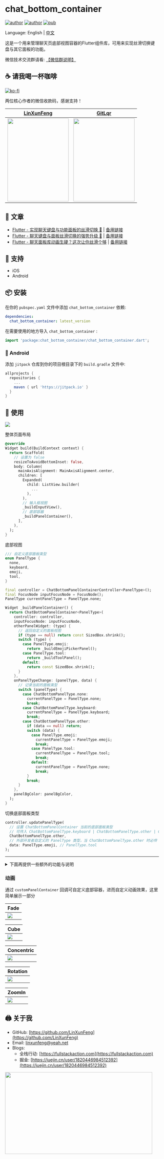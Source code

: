 # chat_bottom_container

[![author](https://img.shields.io/badge/author-LinXunFeng-blue.svg?style=flat-square&logo=Iconify)](https://github.com/LinXunFeng/) [![author](https://img.shields.io/badge/author-GitLqr-blue.svg?style=flat-square&logo=Iconify)](https://github.com/GitLqr/) [![pub](https://img.shields.io/pub/v/chat_bottom_container?&style=flat-square&label=pub&logo=dart)](https://pub.dev/packages/chat_bottom_container)

Language: English | [中文](https://github.com/LinXunFeng/flutter_chat_packages/blob/main/packages/chat_bottom_container)

这是一个用来管理聊天页底部视图容器的Flutter组件库，可用来实现丝滑切换键盘与其它面板的功能。

微信技术交流群请看: [【微信群说明】](https://mp.weixin.qq.com/s/JBbMstn0qW6M71hh-BRKzw)

## ☕ 请我喝一杯咖啡

[![ko-fi](https://ko-fi.com/img/githubbutton_sm.svg)](https://ko-fi.com/T6T4JKVRP)

两位核心作者的微信收款码，感谢支持！

|[LinXunFeng](https://github.com/LinXunFeng)|[GitLqr](https://github.com/GitLqr)|
|-|-|
|<img height="272" width="200" src="https://cdn.jsdelivr.net/gh/FullStackAction/PicBed@resource20220417121922/image/202303181116760.jpeg"/>|<img height="272" width="200" src="https://cdn.jsdelivr.net/gh/FullStackAction/PicBed@resource20230813121546/image/202406172130257.jpg"/>|

## 📖 文章

- [Flutter - 实现聊天键盘与功能面板的丝滑切换 🍻](https://mp.weixin.qq.com/s/FC67AhlVQlYRvj3a5VcyHQ) | [备用链接](https://juejin.cn/post/7383258697470476338)
- [Flutter - 聊天键盘与面板丝滑切换的强势升级 🍻](https://mp.weixin.qq.com/s/fy5lUi1qeaZlZXcdF66OxQ) | [备用链接](https://juejin.cn/post/7399045497002328102)
- [Flutter - 聊天面板库动画生硬？这次让你丝滑个够](https://mp.weixin.qq.com/s/qznzJ1qXuugmsv4T7StXrQ) | [备用链接](https://juejin.cn/post/7528436312073830446)

## 🎀 支持
- iOS
- Android

## 📦 安装

在你的 `pubspec.yaml` 文件中添加 `chat_bottom_container` 依赖:

```yaml
dependencies:
  chat_bottom_container: latest_version
```

在需要使用的地方导入 `chat_bottom_container` :

```dart
import 'package:chat_bottom_container/chat_bottom_container.dart';
```

### 🤖 Android

添加 `jitpack` 仓库到你的项目根目录下的 `build.gradle` 文件中:

```gradle
allprojects {
  repositories {
    ...
    maven { url 'https://jitpack.io' }
  }
}
```

## 🚀 使用

![](https://cdn.jsdelivr.net/gh/FullStackAction/PicBed@resource20230813121546/image/202406172255393.gif)

整体页面布局

```dart
@override
Widget build(BuildContext context) {
  return Scaffold(
    // 设置为 false
    resizeToAvoidBottomInset: false,
    body: Column(
      mainAxisAlignment: MainAxisAlignment.center,
      children: [
        Expanded(
          child: ListView.builder(
            ...
          ),
        ),
        // 输入框视图
        _buildInputView(),
        // 底部容器
        _buildPanelContainer(),
      ],
    ),
  );
}
```

底部视图

```dart
/// 自定义底部面板类型
enum PanelType {
  none,
  keyboard,
  emoji,
  tool,
}

final controller = ChatBottomPanelContainerController<PanelType>();
final FocusNode inputFocusNode = FocusNode();
PanelType currentPanelType = PanelType.none;

Widget _buildPanelContainer() {
  return ChatBottomPanelContainer<PanelType>(
    controller: controller,
    inputFocusNode: inputFocusNode,
    otherPanelWidget: (type) {
      // 返回自定义的面板视图
      if (type == null) return const SizedBox.shrink();
      switch (type) {
        case PanelType.emoji:
          return _buildEmojiPickerPanel();
        case PanelType.tool:
          return _buildToolPanel();
        default:
          return const SizedBox.shrink();
      }
    },
    onPanelTypeChange: (panelType, data) {
      // 记录当前的面板类型
      switch (panelType) {
        case ChatBottomPanelType.none:
          currentPanelType = PanelType.none;
          break;
        case ChatBottomPanelType.keyboard:
          currentPanelType = PanelType.keyboard;
          break;
        case ChatBottomPanelType.other:
          if (data == null) return;
          switch (data) {
            case PanelType.emoji:
              currentPanelType = PanelType.emoji;
              break;
            case PanelType.tool:
              currentPanelType = PanelType.tool;
              break;
            default:
              currentPanelType = PanelType.none;
              break;
          }
          break;
      }
    },
    panelBgColor: panelBgColor,
  );
}
```

切换底部面板类型

```dart
controller.updatePanelType(
  // 设置 ChatBottomPanelContainer 当前的底部面板类型
  // 可传入 ChatBottomPanelType.keyboard | ChatBottomPanelType.other | ChatBottomPanelType.none
  ChatBottomPanelType.other,
  // 外部开发者自定义的 PanelType 类型，当 ChatBottomPanelType.other 时必传
  data: PanelType.emoji, // PanelType.tool
);
```

---

<details>
  <summary>下面再提供一些额外的功能与说明</summary>

### 隐藏面板

```dart
hidePanel() {
  inputFocusNode.unfocus();
  if (ChatBottomPanelType.none == controller.currentPanelType) return;
  controller.updatePanelType(ChatBottomPanelType.none);
}
```

### 自定义底部安全区高度

在默认情况下，`chat_bottom_container` 会自动帮你添加底部安全区高度，但在一些场景下你可能不希望如此，那你可以通过将 `safeAreaBottom` 设置为 `0` 来自定义这个高度。

```dart
return ChatBottomPanelContainer<PanelType>(
  ...
  safeAreaBottom: 0,
  ...
);
```

### 调整键盘面板高度

如示例中位于首页的聊天页面，需要减去外层底部固定的 `BottomNavigationBar` 高度

```dart
return ChatBottomPanelContainer<PanelType>(
  ...
  changeKeyboardPanelHeight: (keyboardHeight) {
    final renderObj = bottomNavigationBarKey.currentContext?.findRenderObject();
    if (renderObj is! RenderBox) return keyboardHeight;
    return keyboardHeight - renderObj.size.height;
  },
  ...
);
```

</details>

### 动画

通过 `customPanelContainer` 回调可自定义底部容器，进而自定义动画效果，这里简单展示一部分

|Fade|
|-|
|![](https://cdn.jsdelivr.net/gh/FullStackAction/PicBed@resource20230813121546/image/202507072319859.gif)|


|Cube|
|-|
|![](https://cdn.jsdelivr.net/gh/FullStackAction/PicBed@resource20230813121546/image/202507201505875.gif)|

|Concentric|
|-|
|![](https://cdn.jsdelivr.net/gh/FullStackAction/PicBed@resource20230813121546/image/202507201505207.gif)|

|Rotation|
|-|
|![](https://cdn.jsdelivr.net/gh/FullStackAction/PicBed@resource20230813121546/image/202507072321811.gif)|

|ZoomIn|
|-|
|![](https://cdn.jsdelivr.net/gh/FullStackAction/PicBed@resource20230813121546/image/202507072321995.gif)|

## 🖨 关于我

- GitHub: [https://github.com/LinXunFeng](https://github.com/LinXunFeng)
- Email: [linxunfeng@yeah.net](mailto:linxunfeng@yeah.net)
- Blogs: 
  - 全栈行动: [https://fullstackaction.com](https://fullstackaction.com)
  - 掘金: [https://juejin.cn/user/1820446984512392](https://juejin.cn/user/1820446984512392) 

<img height="267.5" width="481.5" src="https://github.com/LinXunFeng/LinXunFeng/raw/master/static/img/FSAQR.png"/>
